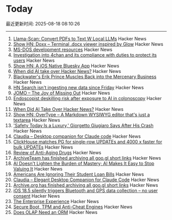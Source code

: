 # Today

最近更新时间: 2025-08-18 08:10:26

--- 
1. [Llama-Scan: Convert PDFs to Text W Local LLMs](https://github.com/ngafar/llama-scan) Hacker News
2. [Show HN: Doxx – Terminal .docx viewer inspired by Glow](https://github.com/bgreenwell/doxx) Hacker News
3. [MS-DOS development resources](https://github.com/SuperIlu/DOSDevelResources/blob/main/README.md) Hacker News
4. [Investigation into 4chan and its compliance with duties to protect its users](https://www.ofcom.org.uk/online-safety/illegal-and-harmful-content/investigation-into-4chan-and-its-compliance-with-duties-to-protect-its-users-from-illegal-content) Hacker News
5. [Show HN: A iOS Native Bluesky App](https://github.com/0xatrilla/LiquidSky) Hacker News
6. [When did AI take over Hacker News?](https://zachperk.com/blog/when-did-ai-take-over-hn) Hacker News
7. [Blackwater's Erik Prince Muscles Back into the Mercenary Business](https://www.wsj.com/world/americas/erik-prince-mercenaries-vectus-global-5a166dca) Hacker News
8. [HN Search isn't ingesting new data since Friday](https://github.com/algolia/hn-search/issues/248) Hacker News
9. [JOMO – The Joy of Missing Out](https://jomo.lol) Hacker News
10. [Endoscopist deskilling risk after exposure to AI in colonoscopy](https://www.thelancet.com/journals/langas/article/PIIS2468-1253(25)00133-5/abstract) Hacker News
11. [When Did AI Take Over Hacker News?](https://zachperk.com/blog/when-did-ai-take-over-hn) Hacker News
12. [Show HN: OverType – A Markdown WYSIWYG editor that's just a textarea](https://news.ycombinator.com/item?id=44932651) Hacker News
13. ['Safety Today Is a Luxury,' Giorgetto Giugiaro Says After His Crash](https://www.jalopnik.com/1930930/giorgetto-giugiaro-crash-op-ed/) Hacker News
14. [Claudia – Desktop companion for Claude code](https://claudiacode.com/) Hacker News
15. [ClickHouse matches PG for single-row UPDATEs and 4000 x faster for bulk UPDATEs](https://clickhouse.com/blog/update-performance-clickhouse-vs-postgresql) Hacker News
16. [Review of Anti-Aging Drugs](https://scienceblog.com/joshmitteldorf/2025/08/17/review-of-anti-aging-drugs/) Hacker News
17. [ArchiveTeam has finished archiving all goo.gl short links](https://tracker.archiveteam.org/goo-gl/) Hacker News
18. [AI Doesn't Lighten the Burden of Mastery; AI Makes It Easy to Stop Valuing It](https://playtechnique.io/blog/ai-doesnt-lighten-the-burden-of-mastery.html) Hacker News
19. [Americans Are Ignoring Their Student Loan Bills](https://news.bloomberglaw.com/banking-law/millions-of-americans-are-ignoring-their-student-loan-bills) Hacker News
20. [Claudia – Elegant Desktop Companion for Claude Code](https://claudiacode.com/) Hacker News
21. [Archive.org has finished archiving all goo.gl short links](https://tracker.archiveteam.org/goo-gl/) Hacker News
22. [iOS 18.5 silently triggers Bluetooth and GPS data collection – no user consent](https://github.com/JGoyd/iOS-18.5-Bluetooth-Privacy-Vuln) Hacker News
23. [The Enterprise Experience](https://churchofturing.github.io/the-enterprise-experience.html) Hacker News
24. [Secure Boot, TPM and Anti-Cheat Engines](https://andrewmoore.ca/blog/post/anticheat-secure-boot-tpm/) Hacker News
25. [Does OLAP Need an ORM](https://clickhouse.com/blog/moosestack-does-olap-need-an-orm) Hacker News
